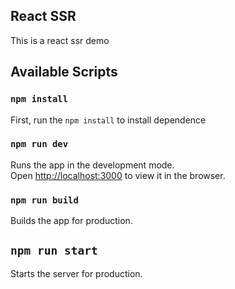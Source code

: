 ## React SSR

This is a react ssr demo

## Available Scripts

### `npm install`

First, run the `npm install` to install dependence

### `npm run dev`

Runs the app in the development mode.<br>
Open [http://localhost:3000](http://localhost:3000) to view it in the browser.

### `npm run build`

Builds the app for production.

## `npm run start`

Starts the server for production.